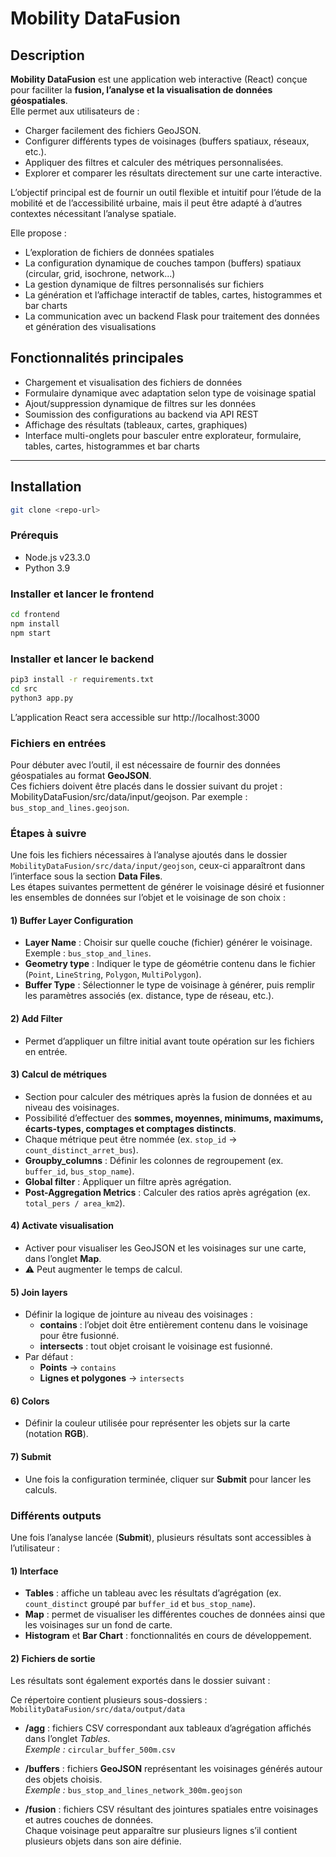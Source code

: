 # Mobility DataFusion

## Description
**Mobility DataFusion** est une application web interactive (React) conçue pour faciliter la **fusion, l’analyse et la visualisation de données géospatiales**.  
Elle permet aux utilisateurs de :

- Charger facilement des fichiers GeoJSON.  
- Configurer différents types de voisinages (buffers spatiaux, réseaux, etc.).  
- Appliquer des filtres et calculer des métriques personnalisées.  
- Explorer et comparer les résultats directement sur une carte interactive.  

L’objectif principal est de fournir un outil flexible et intuitif pour l’étude de la mobilité et de l’accessibilité urbaine, mais il peut être adapté à d’autres contextes nécessitant l’analyse spatiale.


Elle propose :  
- L’exploration de fichiers de données spatiales  
- La configuration dynamique de couches tampon (buffers) spatiaux (circular, grid, isochrone, network...)  
- La gestion dynamique de filtres personnalisés sur fichiers  
- La génération et l’affichage interactif de tables, cartes, histogrammes et bar charts  
- La communication avec un backend Flask pour traitement des données et génération des visualisations


## Fonctionnalités principales

- Chargement et visualisation des fichiers de données  
- Formulaire dynamique avec adaptation selon type de voisinage spatial  
- Ajout/suppression dynamique de filtres sur les données  
- Soumission des configurations au backend via API REST  
- Affichage des résultats (tableaux, cartes, graphiques)  
- Interface multi-onglets pour basculer entre explorateur, formulaire, tables, cartes, histogrammes et bar charts

---


## Installation
```bash
git clone <repo-url>
```

### Prérequis
- Node.js v23.3.0
- Python 3.9

### Installer et lancer le frontend
```bash
cd frontend
npm install
npm start
```
### Installer et lancer le backend
```bash
pip3 install -r requirements.txt
cd src
python3 app.py
```

L’application React sera accessible sur http://localhost:3000

### Fichiers en entrées
Pour débuter avec l’outil, il est nécessaire de fournir des données géospatiales au format **GeoJSON**.  
Ces fichiers doivent être placés dans le dossier suivant du projet :
MobilityDataFusion/src/data/input/geojson. Par exemple : `bus_stop_and_lines.geojson`.

### Étapes à suivre

Une fois les fichiers nécessaires à l’analyse ajoutés dans le dossier `MobilityDataFusion/src/data/input/geojson`, ceux-ci apparaîtront dans l’interface sous la section **Data Files**.  
Les étapes suivantes permettent de générer le voisinage désiré et fusionner les ensembles de données sur l’objet et le voisinage de son choix :

#### 1) Buffer Layer Configuration
- **Layer Name** : Choisir sur quelle couche (fichier) générer le voisinage. Exemple : `bus_stop_and_lines`.  
- **Geometry type** : Indiquer le type de géométrie contenu dans le fichier (`Point`, `LineString`, `Polygon`, `MultiPolygon`).  
- **Buffer Type** : Sélectionner le type de voisinage à générer, puis remplir les paramètres associés (ex. distance, type de réseau, etc.).

#### 2) Add Filter
- Permet d’appliquer un filtre initial avant toute opération sur les fichiers en entrée.

#### 3) Calcul de métriques
- Section pour calculer des métriques après la fusion de données et au niveau des voisinages.  
- Possibilité d’effectuer des **sommes, moyennes, minimums, maximums, écarts-types, comptages et comptages distincts**.  
- Chaque métrique peut être nommée (ex. `stop_id` → `count_distinct_arret_bus`).  
- **Groupby_columns** : Définir les colonnes de regroupement (ex. `buffer_id`, `bus_stop_name`).  
- **Global filter** : Appliquer un filtre après agrégation.  
- **Post-Aggregation Metrics** : Calculer des ratios après agrégation (ex. `total_pers / area_km2`).

#### 4) Activate visualisation
- Activer pour visualiser les GeoJSON et les voisinages sur une carte, dans l’onglet **Map**.  
- ⚠️ Peut augmenter le temps de calcul.

#### 5) Join layers
- Définir la logique de jointure au niveau des voisinages :
  - **contains** : l’objet doit être entièrement contenu dans le voisinage pour être fusionné.  
  - **intersects** : tout objet croisant le voisinage est fusionné.  
- Par défaut :
  - **Points** → `contains`  
  - **Lignes et polygones** → `intersects`

#### 6) Colors
- Définir la couleur utilisée pour représenter les objets sur la carte (notation **RGB**).

#### 7) Submit
- Une fois la configuration terminée, cliquer sur **Submit** pour lancer les calculs.


### Différents outputs

Une fois l’analyse lancée (**Submit**), plusieurs résultats sont accessibles à l’utilisateur :

#### 1) Interface
- **Tables** : affiche un tableau avec les résultats d’agrégation (ex. `count_distinct` groupé par `buffer_id` et `bus_stop_name`).  
- **Map** : permet de visualiser les différentes couches de données ainsi que les voisinages sur un fond de carte.  
- **Histogram** et **Bar Chart** : fonctionnalités en cours de développement.

#### 2) Fichiers de sortie
Les résultats sont également exportés dans le dossier suivant :  

Ce répertoire contient plusieurs sous-dossiers :  
`MobilityDataFusion/src/data/output/data`

- **/agg** : fichiers CSV correspondant aux tableaux d’agrégation affichés dans l’onglet *Tables*.  
  *Exemple :* `circular_buffer_500m.csv`  

- **/buffers** : fichiers **GeoJSON** représentant les voisinages générés autour des objets choisis.  
  *Exemple :* `bus_stop_and_lines_network_300m.geojson`  

- **/fusion** : fichiers CSV résultant des jointures spatiales entre voisinages et autres couches de données.  
  Chaque voisinage peut apparaître sur plusieurs lignes s’il contient plusieurs objets dans son aire définie.